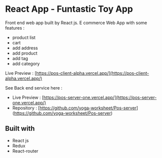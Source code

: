 # React App - Funtastic Toy App

Front end web app built by React js. E commerce Web App with some features : 
- product list
- cart
- add address
- add product
- add tag
- add category

Live Preview : [https://pos-client-alpha.vercel.app/](https://pos-client-alpha.vercel.app/)

See Back end service here : 
- Live Preview : [https://pos-server-one.vercel.app/](https://pos-server-one.vercel.app/)
- Repository : [https://github.com/yoga-worksheet/Pos-server] (https://github.com/yoga-worksheet/Pos-server)

## Built with
- React js
- Redux
- React-router
